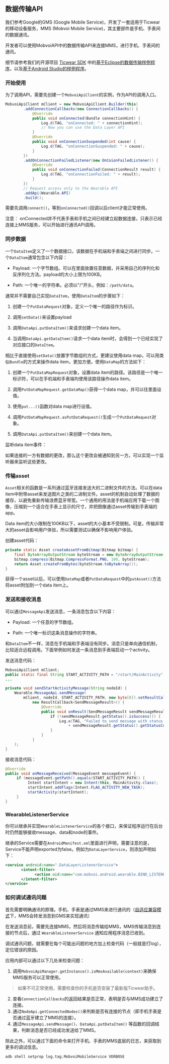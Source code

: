 ## 数据传输API

我们参考Google的GMS (Google Mobile Service)，开发了一套适用于Ticwear的移动设备服务，MMS (Mobvoi Mobile Service)，其主要部件是手机、手表间的数据通讯。

开发者可以使用MobvoiAPI中的数据传输API来连接MMS，进行手机、手表间的通讯。

细节请参考我们的开源项目 [Ticwear SDK][ticwear-sdk] 中的[基于Eclipse的数据传输样例程序][mms-demo-eclipse]，以及[基于Android Studio的样例程序][mms-demo-as]。

### 开始使用

为了调用API，需要先创建一个`MobvoiApiClient`的实例，作为API的调用入口。

``` Java
MobvoiApiClient mClient = new MobvoiApiClient.Builder(this)
        .addConnectionCallbacks(new ConnectionCallbacks() {
            @Override
            public void onConnected(Bundle connectionHint) {
                Log.d(TAG, "onConnected: " + connectionHint);
                // Now you can use the Data Layer API
            }
            @Override
            public void onConnectionSuspended(int cause) {
                Log.d(TAG, "onConnectionSuspended: " + cause);
            }
        })
        .addOnConnectionFailedListener(new OnCoionFailedListener() {
            @Override
            public void onConnectionFailed(ConnectionResult result) {
                Log.d(TAG, "onConnectionFailed: " + result);
            }
        })
        // Request access only to the Wearable API
        .addApi(Wearable.API)
        .build();
```

需要先调用`connect()`，等到`onConnected()`回调以后client才能正常使用。

注意： onConnected并不代表手表和手机之间已经建立起数据连接，只表示已经连接上MMS服务，可以开始进行通讯API调用。

### 同步数据

一个`DataItem`定义了一个数据接口，该数据在手机端和手表端之间进行同步。一个`DataItem`通常包含以下内容：

* Payload: 一个字节数组。可以在里面放置任意数据，并采用自己的序列化和反序列化方法。payload的大小上限为100KB。

* Path: 一个唯一的字符串。必须以"/"开头，例如：`/path/data`。

通常并不需要自己实现`DataItem`，使用`DataItem`的步骤如下：

1. 创建一个`PutDataRequest`对象，定义一个唯一的路径作为标识。

2. 调用`setData()`来设置payload

3. 调用`DataApi.putDataItem()`来请求创建一个data item。

4. 当调用`DataApi.getDataItem()`请求一个data item时，会得到一个已经实现了对应接口的`DataItem`。

相比于直接使用`setData()`放置字节数组的方式，更建议使用data map，可以用类似`Bundle`的方式来操作data item，更加方便。使用`DataMap`的方法如下：

1. 创建一个`PutDataMapRequest`对象，设置data item的路径。该路径是一个唯一标识符，可以在手机端和手表端均使用该路径操作data item。

2. 调用`PutDataMapRequest.getDataMap()`获得一个data map，并可以往里面设值。

3. 使用`put...()`函数对data map进行设值。

4. 调用`PutDataMapRequest.asPutDataRequest()`生成一个`PutDataRequest`对象。

5. 调用`DataApi.putDataItem()`来创建一个data item。

监听data item事件：

如果连接的一方有数据的更改，那么这个更改会被通知到另一方。可以实现一个监听器来监听这些更改。

### 传输asset

`Asset`相关的函数是一系列通过蓝牙连接发送大的二进制文件的方法。可以在data item中附带asset来发送图片之类的二进制文件。asset的机制自动处理了数据的缓存，以避免重新传输浪费蓝牙带宽。一个通用的用法是手机端应用下载一个图像，压缩到一个适合在手表上显示的尺寸，并把图像通过asset传输到手表端的app。

Data item的大小限制在100KB以下，asset的大小基本不受限制。可是，传输非常大的asset会影响用户体验，所以需要测试以确保不影响用户体验。

创建asset代码：

``` Java
private static Asset createAssetFromBitmap(Bitmap bitmap) {
    final ByteArrayOutputStream byteStream = new ByteArrayOutputStream();
    bitmap.compress(Bitmap.CompressFormat.PNG, 100, byteStream);
    return Asset.createFromBytes(byteStream.toByteArray());
}
```

获得一个asset以后，可以使用`DataMap`或者`PutDataRequest`中的`putAsset()`方法将asset附加到一个data item上。

### 发送和接收消息

可以通过`MessageApi`发送消息，一条消息包含以下内容：

* Payload: 一个任意的字节数组。

* Path: 一个唯一标识这条消息操作的字符串。

和`DataItem`不一样，消息在手机端和手表端没有同步。消息只是单向通信机制，比较适合远程调用。下面举例如何发送一条消息到手表端启动一个activity。

发送消息代码：

``` Java
MobvoiApiClient mClient;
public static final String START_ACTIVITY_PATH = "/start/MainActivity";
...

private void sendStartActivityMessage(String nodeId) {
    Wearable.MessageApi.sendMessage(
        mClient, nodeId, START_ACTIVITY_PATH, new byte[0]).setResultCallback(
            new ResultCallback<SendMessageResult>() {
                @Override
                public void onResult(SendMessageResult sendMessageResult) {
                    if (!sendMessageResult.getStatus().isSuccess()) {
                        Log.e(TAG, "Failed to send message with status code: "
                            + sendMessageResult.getStatus().getStatusCode());
                    }
                }
            }
    );
}
```

接收消息代码：

``` Java
@Override
public void onMessageReceived(MessageEvent messageEvent) {
     if (messageEvent.getPath().equals(START_ACTIVITY_PATH)) {
          Intent startIntent = new Intent(this, MainActivity.class);
          startIntent.addFlags(Intent.FLAG_ACTIVITY_NEW_TASK);
          startActivity(startIntent);
     }
}
```

### WearableListenerService

你可以继承并实现`WearableListenerService`的各个接口，来保证程序运行在后台时仍然能够接收message、data和node的事件。

继承的Service需要在`AndroidManifest.xml`里面进行声明，需要注意的是，Service不能声明exported为false。例如为`DataLayerService`，则添加声明如下：

``` xml
<service android:name=".DataLayerListenerService">
       <intent-filter>
             <action oid:name="com.mobvoi.android.wearable.BIND_LISTENER" />
       </intent-filter>
</service>
```

### <a id="debug-wearable-api"></a>如何调试通讯问题

首先需要明确通讯的原理。手机、手表是通过MMS来进行通讯的（[自适应兼容模式][compat-mode]下，MMS会转发消息到GMS来实现通讯）

在发送消息前，需要先连接MMS，然后将消息传输给MMS，MMS传输消息到连接的节点后，通过 `WearableListenerService` 通知应用程序消息已收到。

调试通讯问题，就需要在每个可能出问题的地方加上检查代码（一般就是打log），定位错误的原因。

应用内部可以通过以下几处来检查问题：

1. 调用`MobvoiApiManager.getInstance().isMmsAvailable(context)`来确保MMS服务可以正常使用。

  > 如果不可正常使用，需要检查你的手机是否安装了最新版Ticwear助手。

2. 查看`ConnectionCallbacks`的返回结果是否正常，表明是否与MMS成功建立了连接。
2. 通过`NodeApi.getConnectedNodes()`来判断是否有连接的节点（即手机手表是否通过蓝牙建立了MMS的连接）。
3. 通过`MessageApi.sendMessage()`、`DataApi.putDataItem()` 等函数的回调结果，判断消息是否已经成功发送给了MMS。

除此之外，可以通过下面的命令来打开手机、手表的MMS底层的日志，来获取到更多的调试信息。

``` shell
adb shell setprop log.tag.MobvoiMobileService VERBOSE
```


[ticwear-sdk]: https://github.com/ticwear/sdk
[mms-demo-eclipse]: https://github.com/ticwear/sdk/tree/master/sample/eclipse/DataLayer
[mms-demo-as]: https://github.com/ticwear/sdk/tree/master/sample/android-studio/DataLayer
[compat-mode]: http://developer.ticwear.com/doc/gms-compat


